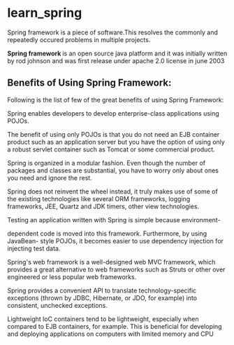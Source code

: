 # learn_spring

Spring framework is a piece of software.This resolves the commonly and repeatedly occured problems in multiple projects.

<B> Spring framework  </B> is an open source java platform and it was initially written by rod johnson and was first release under apache 2.0 license in june 2003 

## Benefits of Using Spring Framework:

Following is the list of few of the great benefits of using Spring Framework:

Spring enables developers to develop enterprise-class applications using POJOs.

The benefit of using only POJOs is that you do not need an EJB container product such as an application server but you have the option of using only a robust servlet container such as Tomcat or some commercial product.

Spring is organized in a modular fashion. Even though the number of packages and classes are substantial, you have to worry only about ones you need and ignore the rest.

Spring does not reinvent the wheel instead, it truly makes use of some of the existing technologies like several ORM frameworks, logging frameworks, JEE, Quartz and JDK timers, other view technologies.

Testing an application written with Spring is simple because environment-

dependent code is moved into this framework. Furthermore, by using JavaBean- style POJOs, it becomes easier to use dependency injection for injecting test data.

Spring's web framework is a well-designed web MVC framework, which provides a great alternative to web frameworks such as Struts or other over engineered or less popular web frameworks.

Spring provides a convenient API to translate technology-specific exceptions (thrown by JDBC, Hibernate, or JDO, for example) into consistent, unchecked exceptions.

Lightweight loC containers tend to be lightweight, especially when compared to EJB containers, for example. This is beneficial for developing and deploying applications on computers with limited memory and CPU
